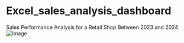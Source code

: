 # Excel_sales_analysis_dashboard
Sales Performance Analysis for a Retail Shop Between 2023 and 2024 
![image](https://github.com/user-attachments/assets/36dea2f1-7c7c-440b-99b8-38333f5d099d)
